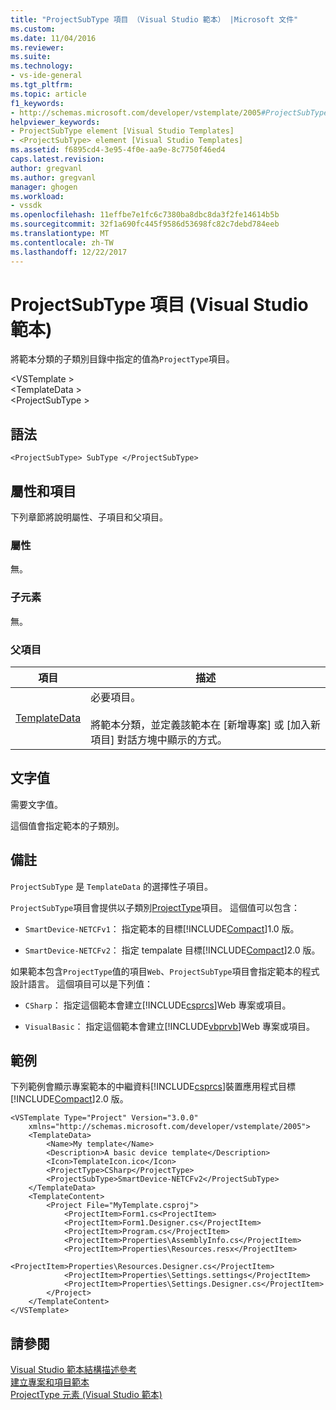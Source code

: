 ```yaml
---
title: "ProjectSubType 項目 （Visual Studio 範本） |Microsoft 文件"
ms.custom: 
ms.date: 11/04/2016
ms.reviewer: 
ms.suite: 
ms.technology:
- vs-ide-general
ms.tgt_pltfrm: 
ms.topic: article
f1_keywords:
- http://schemas.microsoft.com/developer/vstemplate/2005#ProjectSubType
helpviewer_keywords:
- ProjectSubType element [Visual Studio Templates]
- <ProjectSubType> element [Visual Studio Templates]
ms.assetid: f6895cd4-3e95-4f0e-aa9e-8c7750f46ed4
caps.latest.revision: 
author: gregvanl
ms.author: gregvanl
manager: ghogen
ms.workload:
- vssdk
ms.openlocfilehash: 11effbe7e1fc6c7380ba8dbc8da3f2fe14614b5b
ms.sourcegitcommit: 32f1a690fc445f9586d53698fc82c7debd784eeb
ms.translationtype: MT
ms.contentlocale: zh-TW
ms.lasthandoff: 12/22/2017
---
```

# <a name="projectsubtype-element-visual-studio-templates"></a>ProjectSubType 項目 (Visual Studio 範本)
將範本分類的子類別目錄中指定的值為`ProjectType`項目。  
  
 \<VSTemplate >  
 \<TemplateData >  
 \<ProjectSubType >  
  
## <a name="syntax"></a>語法  
  
```  
<ProjectSubType> SubType </ProjectSubType>  
```  
  
## <a name="attributes-and-elements"></a>屬性和項目  
 下列章節將說明屬性、子項目和父項目。  
  
### <a name="attributes"></a>屬性  
 無。  
  
### <a name="child-elements"></a>子元素  
 無。  
  
### <a name="parent-elements"></a>父項目  
  
|項目|描述|  
|-------------|-----------------|  
|[TemplateData](../extensibility/templatedata-element-visual-studio-templates.md)|必要項目。<br /><br /> 將範本分類，並定義該範本在 [新增專案]  或 [加入新項目]  對話方塊中顯示的方式。|  
  
## <a name="text-value"></a>文字值  
 需要文字值。  
  
 這個值會指定範本的子類別。  
  
## <a name="remarks"></a>備註  
 `ProjectSubType` 是 `TemplateData` 的選擇性子項目。  
  
 `ProjectSubType`項目會提供以子類別[ProjectType](../extensibility/projecttype-element-visual-studio-templates.md)項目。 這個值可以包含：  
  
-   `SmartDevice-NETCFv1`： 指定範本的目標[!INCLUDE[Compact](../extensibility/includes/compact_md.md)]1.0 版。  
  
-   `SmartDevice-NETCFv2`： 指定 tempalate 目標[!INCLUDE[Compact](../extensibility/includes/compact_md.md)]2.0 版。  
  
 如果範本包含`ProjectType`值的項目`Web`、`ProjectSubType`項目會指定範本的程式設計語言。 這個項目可以是下列值：  
  
-   `CSharp`： 指定這個範本會建立[!INCLUDE[csprcs](../data-tools/includes/csprcs_md.md)]Web 專案或項目。  
  
-   `VisualBasic`： 指定這個範本會建立[!INCLUDE[vbprvb](../code-quality/includes/vbprvb_md.md)]Web 專案或項目。  
  
## <a name="example"></a>範例  
 下列範例會顯示專案範本的中繼資料[!INCLUDE[csprcs](../data-tools/includes/csprcs_md.md)]裝置應用程式目標[!INCLUDE[Compact](../extensibility/includes/compact_md.md)]2.0 版。  
  
```  
<VSTemplate Type="Project" Version="3.0.0"  
    xmlns="http://schemas.microsoft.com/developer/vstemplate/2005">  
    <TemplateData>  
        <Name>My template</Name>  
        <Description>A basic device template</Description>  
        <Icon>TemplateIcon.ico</Icon>  
        <ProjectType>CSharp</ProjectType>  
        <ProjectSubType>SmartDevice-NETCFv2</ProjectSubType>  
    </TemplateData>  
    <TemplateContent>  
        <Project File="MyTemplate.csproj">  
            <ProjectItem>Form1.cs<ProjectItem>  
            <ProjectItem>Form1.Designer.cs</ProjectItem>  
            <ProjectItem>Program.cs</ProjectItem>  
            <ProjectItem>Properties\AssemblyInfo.cs</ProjectItem>  
            <ProjectItem>Properties\Resources.resx</ProjectItem>  
            <ProjectItem>Properties\Resources.Designer.cs</ProjectItem>  
            <ProjectItem>Properties\Settings.settings</ProjectItem>  
            <ProjectItem>Properties\Settings.Designer.cs</ProjectItem>  
        </Project>  
    </TemplateContent>  
</VSTemplate>  
```  
  
## <a name="see-also"></a>請參閱  
 [Visual Studio 範本結構描述參考](../extensibility/visual-studio-template-schema-reference.md)   
 [建立專案和項目範本](../ide/creating-project-and-item-templates.md)   
 [ProjectType 元素 (Visual Studio 範本)](../extensibility/projecttype-element-visual-studio-templates.md)